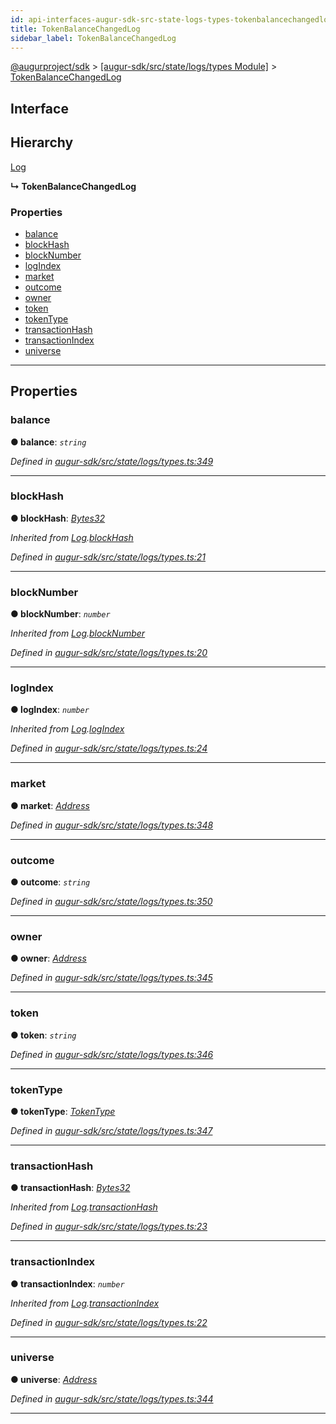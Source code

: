 ```yaml
---
id: api-interfaces-augur-sdk-src-state-logs-types-tokenbalancechangedlog
title: TokenBalanceChangedLog
sidebar_label: TokenBalanceChangedLog
---
```


[@augurproject/sdk](api-readme.md) > [[augur-sdk/src/state/logs/types Module]](api-modules-augur-sdk-src-state-logs-types-module.md) > [TokenBalanceChangedLog](api-interfaces-augur-sdk-src-state-logs-types-tokenbalancechangedlog.md)

## Interface

## Hierarchy

 [Log](api-interfaces-augur-sdk-src-state-logs-types-log.md)

**↳ TokenBalanceChangedLog**

### Properties

* [balance](api-interfaces-augur-sdk-src-state-logs-types-tokenbalancechangedlog.md#balance)
* [blockHash](api-interfaces-augur-sdk-src-state-logs-types-tokenbalancechangedlog.md#blockhash)
* [blockNumber](api-interfaces-augur-sdk-src-state-logs-types-tokenbalancechangedlog.md#blocknumber)
* [logIndex](api-interfaces-augur-sdk-src-state-logs-types-tokenbalancechangedlog.md#logindex)
* [market](api-interfaces-augur-sdk-src-state-logs-types-tokenbalancechangedlog.md#market)
* [outcome](api-interfaces-augur-sdk-src-state-logs-types-tokenbalancechangedlog.md#outcome)
* [owner](api-interfaces-augur-sdk-src-state-logs-types-tokenbalancechangedlog.md#owner)
* [token](api-interfaces-augur-sdk-src-state-logs-types-tokenbalancechangedlog.md#token)
* [tokenType](api-interfaces-augur-sdk-src-state-logs-types-tokenbalancechangedlog.md#tokentype)
* [transactionHash](api-interfaces-augur-sdk-src-state-logs-types-tokenbalancechangedlog.md#transactionhash)
* [transactionIndex](api-interfaces-augur-sdk-src-state-logs-types-tokenbalancechangedlog.md#transactionindex)
* [universe](api-interfaces-augur-sdk-src-state-logs-types-tokenbalancechangedlog.md#universe)

---

## Properties

<a id="balance"></a>

###  balance

**● balance**: *`string`*

*Defined in [augur-sdk/src/state/logs/types.ts:349](https://github.com/AugurProject/augur/blob/1e1466f1d3/packages/augur-sdk/src/state/logs/types.ts#L349)*

___
<a id="blockhash"></a>

###  blockHash

**● blockHash**: *[Bytes32](api-modules-augur-sdk-src-state-logs-types-module.md#bytes32)*

*Inherited from [Log](api-interfaces-augur-sdk-src-state-logs-types-log.md).[blockHash](api-interfaces-augur-sdk-src-state-logs-types-log.md#blockhash)*

*Defined in [augur-sdk/src/state/logs/types.ts:21](https://github.com/AugurProject/augur/blob/1e1466f1d3/packages/augur-sdk/src/state/logs/types.ts#L21)*

___
<a id="blocknumber"></a>

###  blockNumber

**● blockNumber**: *`number`*

*Inherited from [Log](api-interfaces-augur-sdk-src-state-logs-types-log.md).[blockNumber](api-interfaces-augur-sdk-src-state-logs-types-log.md#blocknumber)*

*Defined in [augur-sdk/src/state/logs/types.ts:20](https://github.com/AugurProject/augur/blob/1e1466f1d3/packages/augur-sdk/src/state/logs/types.ts#L20)*

___
<a id="logindex"></a>

###  logIndex

**● logIndex**: *`number`*

*Inherited from [Log](api-interfaces-augur-sdk-src-state-logs-types-log.md).[logIndex](api-interfaces-augur-sdk-src-state-logs-types-log.md#logindex)*

*Defined in [augur-sdk/src/state/logs/types.ts:24](https://github.com/AugurProject/augur/blob/1e1466f1d3/packages/augur-sdk/src/state/logs/types.ts#L24)*

___
<a id="market"></a>

###  market

**● market**: *[Address](api-modules-augur-sdk-src-state-logs-types-module.md#address)*

*Defined in [augur-sdk/src/state/logs/types.ts:348](https://github.com/AugurProject/augur/blob/1e1466f1d3/packages/augur-sdk/src/state/logs/types.ts#L348)*

___
<a id="outcome"></a>

###  outcome

**● outcome**: *`string`*

*Defined in [augur-sdk/src/state/logs/types.ts:350](https://github.com/AugurProject/augur/blob/1e1466f1d3/packages/augur-sdk/src/state/logs/types.ts#L350)*

___
<a id="owner"></a>

###  owner

**● owner**: *[Address](api-modules-augur-sdk-src-state-logs-types-module.md#address)*

*Defined in [augur-sdk/src/state/logs/types.ts:345](https://github.com/AugurProject/augur/blob/1e1466f1d3/packages/augur-sdk/src/state/logs/types.ts#L345)*

___
<a id="token"></a>

###  token

**● token**: *`string`*

*Defined in [augur-sdk/src/state/logs/types.ts:346](https://github.com/AugurProject/augur/blob/1e1466f1d3/packages/augur-sdk/src/state/logs/types.ts#L346)*

___
<a id="tokentype"></a>

###  tokenType

**● tokenType**: *[TokenType](api-enums-augur-sdk-src-state-logs-types-tokentype.md)*

*Defined in [augur-sdk/src/state/logs/types.ts:347](https://github.com/AugurProject/augur/blob/1e1466f1d3/packages/augur-sdk/src/state/logs/types.ts#L347)*

___
<a id="transactionhash"></a>

###  transactionHash

**● transactionHash**: *[Bytes32](api-modules-augur-sdk-src-state-logs-types-module.md#bytes32)*

*Inherited from [Log](api-interfaces-augur-sdk-src-state-logs-types-log.md).[transactionHash](api-interfaces-augur-sdk-src-state-logs-types-log.md#transactionhash)*

*Defined in [augur-sdk/src/state/logs/types.ts:23](https://github.com/AugurProject/augur/blob/1e1466f1d3/packages/augur-sdk/src/state/logs/types.ts#L23)*

___
<a id="transactionindex"></a>

###  transactionIndex

**● transactionIndex**: *`number`*

*Inherited from [Log](api-interfaces-augur-sdk-src-state-logs-types-log.md).[transactionIndex](api-interfaces-augur-sdk-src-state-logs-types-log.md#transactionindex)*

*Defined in [augur-sdk/src/state/logs/types.ts:22](https://github.com/AugurProject/augur/blob/1e1466f1d3/packages/augur-sdk/src/state/logs/types.ts#L22)*

___
<a id="universe"></a>

###  universe

**● universe**: *[Address](api-modules-augur-sdk-src-state-logs-types-module.md#address)*

*Defined in [augur-sdk/src/state/logs/types.ts:344](https://github.com/AugurProject/augur/blob/1e1466f1d3/packages/augur-sdk/src/state/logs/types.ts#L344)*

___

